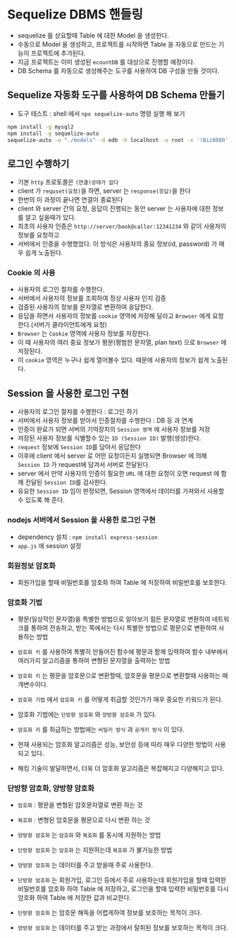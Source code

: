 # Sequelize DBMS 핸들링

- sequelize 를 상요할때 Table 에 대한 Model 을 생성한다.
- 수동으로 Model 을 생성하고, 프로젝트를 시작하면 Table 을 자동으로 만드는 기능이 프로젝트에 추가된다.
- 지금 프로젝트는 이미 생성된 `ecountDB` 를 대상으로 진행할 예정이다.
- DB Schema 를 자동으로 생성해주는 도구를 사용하여 DB 구성을 만들 것이다.

## Sequelize 자동화 도구를 사용하여 DB Schema 만들기

- 도구 테스트 : shell 에서 `npx sequelize-auto` 명령 실행 해 보기

```bash
npm install -g mysql2
npm install -g sequelize-auto
sequelize-auto -o "./models" -d edb -h localhost -u root -x '!Biz8080' -e mysql -l esm
```

## 로그인 수행하기

- 기본 `http` 프로토콜은 `(연결)상태가 없다`
- client 가 `requset(요청)`을 하면, server 는 `response(응답)`을 한다
- 한번의 이 과정이 끝나면 연결이 종료된다
- client 와 server 간의 요청, 응답이 진행되는 동안 server 는 사용자에 대한 정보를 알고 싶을때가 있다.
- 최초의 사용자 인증은 `http://server/book@callor:12341234` 와 같이 사용자의 정보를 요청하고
- 서버에서 인증을 수행했었다. 이 방식은 사용자의 중요 정보(id, password) 가 매우 쉽게 노출된다.

### Cookie 의 사용

- 사용자의 로그인 절차를 수행한다.
- 서버에서 사용자의 정보를 조회하여 정상 사용자 인지 검증
- 검증된 사용자의 정보를 문자열로 변환하여 응답한다.
- 응답을 하면서 사용자의 정보를 `cookie` 영역에 저장해 달라고 `Browser` 에게 요청한다.(서버가 클라이언트에게 요청)
- `Browser` 는 `Cookie` 영역에 사용자 정보를 저장한다.
- 이 때 사용자의 여러 중요 정보가 평문(평범한 문자열, plan text) 으로 `Browser` 에 저장된다.
- 이 `cookie` 영역은 누구나 쉽게 열어볼수 있다. 때문에 사용자의 정보가 쉽게 노출된다.

## Session 을 사용한 로그인 구현

- 사용자의 로그인 절차를 수행한다 : 로그인 하기
- 서버에서 사용자 정보를 받아서 인증절차를 수행한다 : DB 등 과 연계
- 인증이 완료가 되면 서버의 기억장치의 `Session 영역` 에 사용자 정보를 저장
- 저장된 사용자 정보를 식별할수 있는 `ID (Session ID)` 발행(생성)한다.
- `request` 정보에 `Session ID`를 담아서 응답한다
- 이후에 client 에서 server 로 어떤 요청이든지 실행되면 Browser 에 의해 `Session ID` 가 request에 담겨서 서버로 전달된다.
- server 에서 만약 사용자의 인증이 필요한 `URL` 에 대한 요청이 오면 request 에 함께 전달된 `Session ID`를 검사한다.
- 유요한 `Session ID` 임이 판정되면, Session 영역에서 데이터를 가져와서 사용할 수 있도록 해 준다.

### nodejs 서버에서 Session 을 사용한 로그인 구현

- dependency 설치 : `npm install express-session`
- `app.js` 에 session 설정

### 회원정보 암호화

- 회원가입을 할때 비밀번호를 암호화 하여 Table 에 저장하여 비밀번호를 보호한다.

### 암호화 기법

- 평문(일상적인 문자열)을 특별한 방법으로 알아보기 힘든 문자열로 변환하여 네트워크를 통하여 전송하고, 받는 쪽에서는 다시 특별한 방법으로 평문으로 변환하여 사용하는 방법

- `암호화 키` 를 사용하여 특별히 만들어진 함수에 평문과 함께 입력하여 함수 내부에서 여러가지 알고리즘을 통하여 변형된 문자열을 출력하는 방법

- `암호화 키` 는 평문을 암호문으로 변환할때, 암호문을 평문으로 변환할때 사용하는 매개변수이다.
- `암호화 기법` 에서 `암호화 키` 를 어떻게 취급할 것인가가 매우 중요한 키워드가 된다.

- 암호화 기법에는 `단방향 암호화` 와 `양방향 암호화` 가 있다.
- `암호화 키` 를 취급하는 방법에는 `비밀키 방식` 과 `공개키 방식` 이 있다.
- 현재 사용되는 암호화 알고리즘은 성능, 보안성 등에 따라 매우 다양한 방법이 사용되고 있다.
- 해킹 기술이 발달하면서, 더욱 더 암호화 알고리즘은 복잡해지고 다양해지고 있다.

### 단방향 암호화, 양방향 암호화

- `암호화` : 평문을 변형된 암호문자열로 변환 하는 것
- `복호화` : 변형된 암호문을 평문으로 다시 변환 하는 것
- `양방향 암호화` 는 `암호화` 와 `복호화` 를 동시에 지원하는 방법
- `단방향 암호화` 는 `암호화` 는 지원하는데 `복호화` 가 불가능한 방법

- `양방향 암호화` 는 데이터를 주고 받을때 주로 사용한다.
- `단방향 암호화` 는 회원가입, 로그인 등에서 주로 사용하는데 회원가입을 할때 입력한 비밀번호를 암호화 하여 Table 에 저장하고, 로그인을 할때 입력한 비밀번호를 다시 암호화 하여 Table 에 저장한 값과 비교한다.
- `단방향 암호화` 는 암호문 해독을 어렵게하여 정보를 보호하는 목적이 크다.
- `양방향 암호화` 는 데이터를 주고 받는 과정에서 탈취된 정보를 보호하는 목적이 크다.
